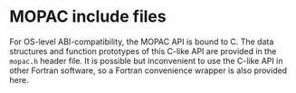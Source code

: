 # MOPAC include files

For OS-level ABI-compatibility, the MOPAC API is bound to C. The data structures and function prototypes of this C-like API
are provided in the `mopac.h` header file. It is possible but inconvenient to use the C-like API in other Fortran software,
so a Fortran convenience wrapper is also provided here.
